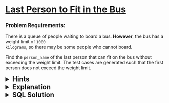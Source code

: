 # [Last Person to Fit in the Bus](https://leetcode.com/problems/last-person-to-fit-in-the-bus/description/?envType=study-plan-v2&envId=top-sql-50)

### Problem Requirements:

There is a queue of people waiting to board a bus. <strong>However</strong>, the bus has a weight limit of <code>1000 kilograms</code>, so there may be some people who cannot board.

Find the <code>person_name</code> of the last person that can fit on the bus without exceeding the weight limit. The test cases are generated such that the first person does not exceed the weight limit.

<details>
<summary style="font-size:1.3rem;"> <strong>Hints</strong> </summary>

<details>
      <summary>Hint#1</summary>
      <p>Think in reverse? Let us try to find the persons who will not be able to the bus. Who would you do such a thing ? </p>
</details>

<details>
      <summary>Hint#2</summary>
      <p>for each turn we need to find all turns that are less that or equal to it </p>
</details>

</details>

<details>
<summary style="font-size:1.3rem;"> <strong>Explanation</strong> </summary>

This problem seems simple but it is a bit tricky. We need to find the last person that can fit in the bus. So we need to find the person that has the maximum turn number that can fit in the bus. So we need to find the sum of the weights of all people that have a turn number less than or equal to the current turn number. Then we need to find the maximum turn number that has a sum of weights less than or equal to 1000.

Ok, Think like this. We need to make a nested for loop that works like this:

```bash
for each turn
    for each turn that is less than or equal to the current turn
        find the sum of weights
        if the sum of weights is less than or equal to 1000
            save the turn number as our answer
```

This can be done using a subquery. We can use the subquery to find the sum of weights for each turn that is less than or equal to the current turn. Then we can use the outer query to find the maximum turn number that has a sum of weights less than or equal to 1000.

</details>

<details>
<summary style="font-size:1.3rem"><strong> SQL Solution</strong> </summary>

```sql
select person_name from queue as mainQ
where 1000 >= (
    select sum(weight)
    from queue
    where mainQ.turn >= turn
)
order by turn desc
limit 1;
```

</details>
